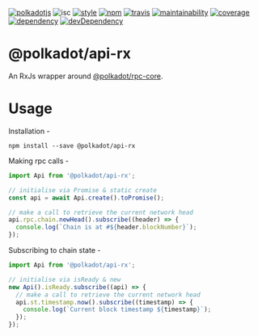 [![polkadotjs](https://img.shields.io/badge/polkadot-js-orange.svg?style=flat-square)](https://polkadot.js.org)
![isc](https://img.shields.io/badge/license-ISC-lightgrey.svg?style=flat-square)
[![style](https://img.shields.io/badge/code%20style-semistandard-lightgrey.svg?style=flat-square)](https://github.com/Flet/semistandard)
[![npm](https://img.shields.io/npm/v/@polkadot/api-observable.svg?style=flat-square)](https://www.npmjs.com/package/@polkadot/api-rx)
[![travis](https://img.shields.io/travis/polkadot-js/api.svg?style=flat-square)](https://travis-ci.org/polkadot-js/api)
[![maintainability](https://img.shields.io/codeclimate/maintainability/polkadot-js/api.svg?style=flat-square)](https://codeclimate.com/github/polkadot-js/api/maintainability)
[![coverage](https://img.shields.io/coveralls/polkadot-js/api.svg?style=flat-square)](https://coveralls.io/github/polkadot-js/api?branch=master)
[![dependency](https://david-dm.org/polkadot-js/api.svg?style=flat-square&path=packages/api-rx)](https://david-dm.org/polkadot-js/api?path=packages/api-rx)
[![devDependency](https://david-dm.org/polkadot-js/api/dev-status.svg?style=flat-square&path=packages/api-rx)](https://david-dm.org/polkadot-js/api?path=packages/api-rx#info=devDependencies)

# @polkadot/api-rx

An RxJs wrapper around [@polkadot/rpc-core](../rpc-core).

# Usage

Installation -

```
npm install --save @polkadot/api-rx
```

Making rpc calls -

```javascript
import Api from '@polkadot/api-rx';

// initialise via Promise & static create
const api = await Api.create().toPromise();

// make a call to retrieve the current network head
api.rpc.chain.newHead().subscribe((header) => {
  console.log(`Chain is at #${header.blockNumber}`);
});
```

Subscribing to chain state -

```javascript
import Api from '@polkadot/api-rx';

// initialise via isReady & new
new Api().isReady.subscribe((api) => {
  // make a call to retrieve the current network head
  api.st.timestamp.now().subscribe((timestamp) => {
    console.log(`Current block timestamp ${timestamp}`);
  });
});
```
